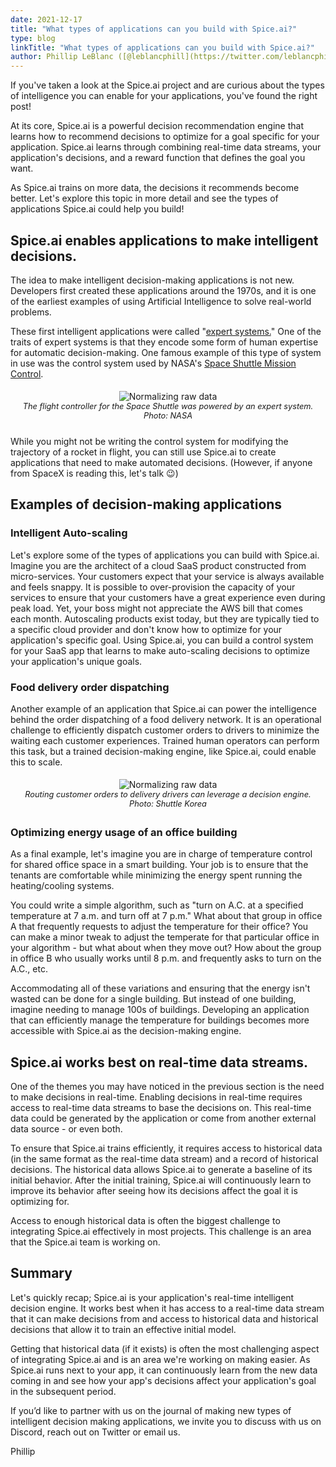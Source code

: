 ```yaml
---
date: 2021-12-17
title: "What types of applications can you build with Spice.ai?"
type: blog
linkTitle: "What types of applications can you build with Spice.ai?"
author: Phillip LeBlanc ([@leblancphill](https://twitter.com/leblancphill))
---
```


If you've taken a look at the Spice.ai project and are curious about the types of intelligence you can enable for your applications, you've found the right post!

At its core, Spice.ai is a powerful decision recommendation engine that learns how to recommend decisions to optimize for a goal specific for your application. Spice.ai learns through combining real-time data streams, your application's decisions, and a reward function that defines the goal you want.

As Spice.ai trains on more data, the decisions it recommends become better. Let's explore this topic in more detail and see the types of applications Spice.ai could help you build!

## Spice.ai enables applications to make intelligent decisions.

The idea to make intelligent decision-making applications is not new. Developers first created these applications around the 1970s, and it is one of the earliest examples of using Artificial Intelligence to solve real-world problems.

These first intelligent applications were called "[expert systems.](https://en.wikipedia.org/wiki/Expert_system)" One of the traits of expert systems is that they encode some form of human expertise for automatic decision-making. One famous example of this type of system in use was the control system used by NASA's [Space Shuttle Mission Control](https://www.researchgate.net/publication/4702412_The_INCO_Expert_System_Project_CLIPS_in_Shuttle_mission_control).

<div style="display: flex; justify-content: center; padding: 5px; margin-bottom: 20px;">
  <div style="display: grid;">
    <img style="max-width: 563px; margin: auto" alt="Normalizing raw data" src="https://user-images.githubusercontent.com/879445/146541154-fb7d9ec8-482e-4d07-9227-34ca74abaff0.jpg">
    	<div style="font-size: 0.8rem; font-style: italic; text-align: center;">The flight controller for the Space Shuttle was powered by an expert system. Photo: NASA</div>
  </div>
</div>

While you might not be writing the control system for modifying the trajectory of a rocket in flight, you can still use Spice.ai to create applications that need to make automated decisions. (However, if anyone from SpaceX is reading this, let's talk 😉)

## Examples of decision-making applications

### Intelligent Auto-scaling

Let's explore some of the types of applications you can build with Spice.ai. Imagine you are the architect of a cloud SaaS product constructed from micro-services. Your customers expect that your service is always available and feels snappy. It is possible to over-provision the capacity of your services to ensure that your customers have a great experience even during peak load. Yet, your boss might not appreciate the AWS bill that comes each month. Autoscaling products exist today, but they are typically tied to a specific cloud provider and don't know how to optimize for your application's specific goal. Using Spice.ai, you can build a control system for your SaaS app that learns to make auto-scaling decisions to optimize your application's unique goals.

### Food delivery order dispatching

Another example of an application that Spice.ai can power the intelligence behind the order dispatching of a food delivery network. It is an operational challenge to efficiently dispatch customer orders to drivers to minimize the waiting each customer experiences. Trained human operators can perform this task, but a trained decision-making engine, like Spice.ai, could enable this to scale.

<div style="display: flex; justify-content: center; padding: 5px; margin-bottom: 20px;">
  <div style="display: grid;">
    <img style="max-width: 563px; margin: auto" alt="Normalizing raw data" src="https://user-images.githubusercontent.com/879445/146544134-2e969e9d-aa71-4f89-80a8-e5bc4c991bd2.png">
    	<div style="font-size: 0.8rem; font-style: italic; text-align: center;">Routing customer orders to delivery drivers can leverage a decision engine. Photo: Shuttle Korea</div>
  </div>
</div>

### Optimizing energy usage of an office building

As a final example, let's imagine you are in charge of temperature control for shared office space in a smart building. Your job is to ensure that the tenants are comfortable while minimizing the energy spent running the heating/cooling systems.

You could write a simple algorithm, such as "turn on A.C. at a specified temperature at 7 a.m. and turn off at 7 p.m." What about that group in office A that frequently requests to adjust the temperature for their office? You can make a minor tweak to adjust the temperate for that particular office in your algorithm - but what about when they move out? How about the group in office B who usually works until 8 p.m. and frequently asks to turn on the A.C., etc.

Accommodating all of these variations and ensuring that the energy isn't wasted can be done for a single building. But instead of one building, imagine needing to manage 100s of buildings. Developing an application that can efficiently manage the temperature for buildings becomes more accessible with Spice.ai as the decision-making engine.

## Spice.ai works best on real-time data streams.

One of the themes you may have noticed in the previous section is the need to make decisions in real-time. Enabling decisions in real-time requires access to real-time data streams to base the decisions on. This real-time data could be generated by the application or come from another external data source - or even both.

To ensure that Spice.ai trains efficiently, it requires access to historical data (in the same format as the real-time data stream) and a record of historical decisions. The historical data allows Spice.ai to generate a baseline of its initial behavior. After the initial training, Spice.ai will continuously learn to improve its behavior after seeing how its decisions affect the goal it is optimizing for.

Access to enough historical data is often the biggest challenge to integrating Spice.ai effectively in most projects. This challenge is an area that the Spice.ai team is working on.

## Summary

Let's quickly recap; Spice.ai is your application's real-time intelligent decision engine. It works best when it has access to a real-time data stream that it can make decisions from and access to historical data and historical decisions that allow it to train an effective initial model.

Getting that historical data (if it exists) is often the most challenging aspect of integrating Spice.ai and is an area we're working on making easier. As Spice.ai runs next to your app, it can continuously learn from the new data coming in and see how your app's decisions affect your application's goal in the subsequent period.

If you’d like to partner with us on the journal of making new types of intelligent decision making applications, we invite you to discuss with us on Discord, reach out on Twitter or email us.

Phillip
